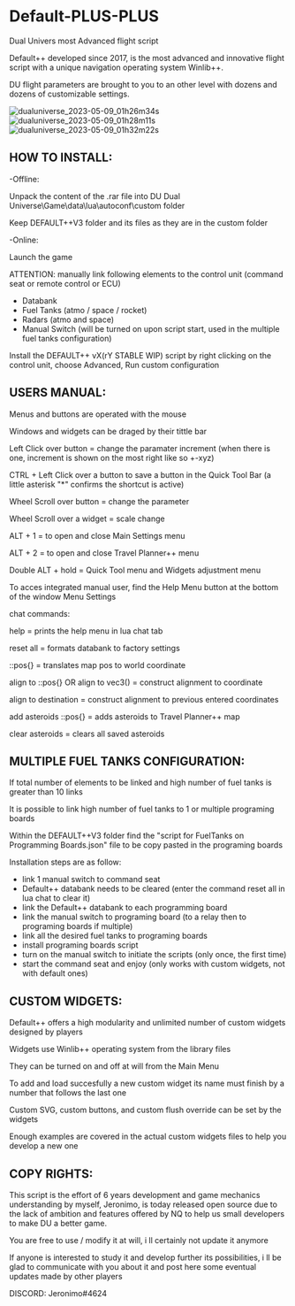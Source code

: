# Default-PLUS-PLUS

Dual Univers most Advanced flight script

Default++ developed since 2017, is the most advanced and innovative flight script with a unique navigation operating system Winlib++.

DU flight parameters are brought to you to an other level with dozens and dozens of customizable settings.

![dualuniverse_2023-05-09_01h26m34s](https://user-images.githubusercontent.com/75027025/236959679-b8004eea-4f7e-4fad-b38a-ad1041fbd2f1.png)
![dualuniverse_2023-05-09_01h28m11s](https://user-images.githubusercontent.com/75027025/236959699-f79e04ec-58cd-4bc0-8f4c-3890db1a7299.png)
![dualuniverse_2023-05-09_01h32m22s](https://user-images.githubusercontent.com/75027025/236959710-137b470d-919e-4db2-8d8a-13ba7e95675f.png)


HOW TO INSTALL:
---------------

-Offline:

Unpack the content of the .rar file into DU Dual Universe\Game\data\lua\autoconf\custom folder

Keep DEFAULT++V3 folder and its files as they are in the custom folder


-Online:

Launch the game

ATTENTION: manually link following elements to the control unit (command seat or remote control or ECU)
- Databank
- Fuel Tanks (atmo / space / rocket)
- Radars (atmo and space)
- Manual Switch (will be turned on upon script start, used in the multiple fuel tanks configuration)
    

Install the DEFAULT++ vX(rY STABLE WIP) script by right clicking on the control unit, choose Advanced, Run custom configuration


USERS MANUAL:
-------------

Menus and buttons are operated with the mouse

Windows and widgets can be draged by their tittle bar

Left Click over button = change the paramater increment (when there is one, increment is shown on the most right like so +-xyz)

CTRL + Left Click over a button to save a button in the Quick Tool Bar (a little asterisk "*" confirms the shortcut is active)

Wheel Scroll over button = change the parameter

Wheel Scroll over a widget = scale change

ALT + 1 = to open and close Main Settings menu

ALT + 2 = to open and close Travel Planner++ menu

Double ALT + hold = Quick Tool menu and Widgets adjustment menu

To acces integrated manual user, find the Help Menu button at the bottom of the window Menu Settings

chat commands:

help = prints the help menu in lua chat tab

reset all = formats databank to factory settings

::pos{} = translates map pos to world coordinate

align to ::pos{} OR align to vec3() = construct alignment to coordinate

align to destination = construct alignment to previous entered coordinates

add asteroids ::pos{} = adds asteroids to Travel Planner++ map

clear asteroids = clears all saved asteroids


MULTIPLE FUEL TANKS CONFIGURATION:
----------------------------------

If total number of elements to be linked and high number of fuel tanks is greater than 10 links

It is possible to link high number of fuel tanks to 1 or multiple programing boards


Within the DEFAULT++V3 folder find the "script for FuelTanks on Programming Boards.json" file to be copy pasted in the programing boards

Installation steps are as follow:
- link 1 manual switch to command seat
- Default++ databank needs to be cleared (enter the command reset all in lua chat to clear it)
- link the Default++ databank to each programming board
- link the manual switch to programing board (to a relay then to programing boards if multiple)
- link all the desired fuel tanks to programing boards
- install programing boards script
- turn on the manual switch to initiate the scripts (only once, the first time)
- start the command seat and enjoy (only works with custom widgets, not with default ones)


CUSTOM WIDGETS:
---------------

Default++ offers a high modularity and unlimited number of custom widgets designed by players

Widgets use Winlib++ operating system from the library files

They can be turned on and off at will from the Main Menu

To add and load succesfully a new custom widget its name must finish by a number that follows the last one

Custom SVG, custom buttons, and custom flush override can be set by the widgets

Enough examples are covered in the actual custom widgets files to help you develop a new one



COPY RIGHTS:
------------

This script is the effort of 6 years development and game mechanics understanding by myself, Jeronimo, is today released open source due to the lack of ambition and features offered by NQ to help us small developers to make DU a better game.

You are free to use / modify it at will, i ll certainly not update it anymore

If anyone is interested to study it and develop further its possibilities, i ll be glad to communicate with you about it and post here some eventual updates made by other players

DISCORD: Jeronimo#4624


